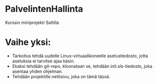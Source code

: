 # PalvelintenHallinta
Kurssin miniprojekti Saltilla

# Vaihe yksi:
- Tarkoitus tehdä uudelle Linux-virtuaalikoneelle asetustiedosto,
jotta asetuksia ei tarvitse ajaa käsin.
- Ekaksi tehdään git-repo, kloonataan se, tehdään init.sls-tiedosto,
joka asentaa yhden ohjelman.
- Tehdään projektille nettisivu, joka on tämä tässä.
